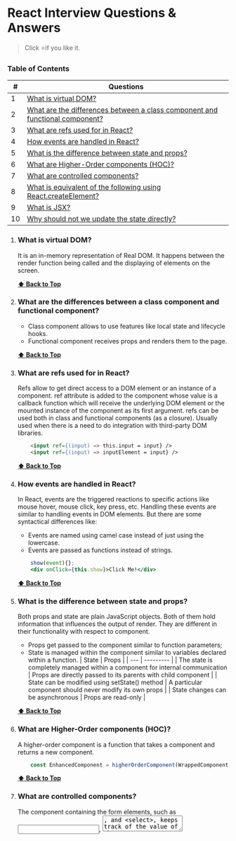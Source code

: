 # React Interview Questions & Answers

> Click :star:if you like it.

### Table of Contents

| # | Questions |
| --- | --------- |
|1  | [What is virtual DOM?](#what-is-virtual-dom) |
|2  | [What are the differences between a class component and functional component?](#what-are-the-differences-between-a-class-component-and-functional-component) |
|3  | [What are refs used for in React?](#what-are-refs-used-for-in-react) |
|4  | [How events are handled in React?](#how-events-are-handled-in-react) |
|5  | [What is the difference between state and props?](#what-is-the-difference-between-state-and-props) |
|6  | [What are Higher-Order components (HOC)?](#what-are-higher-order-components) |
|7  | [What are controlled components?](#hat-are-controlled-components) |
|8  | [What is equivalent of the following using React.createElement?](#what-is-equivalent-of-the-following-using-react-createElement) |
|9  | [What is JSX?](#what-is-JSX) |
|10  | [Why should not we update the state directly?](#why-should-not-we-update-the-state-directly) |


1. ### What is virtual DOM?

    It is an in-memory representation of Real DOM. It happens between the render function being called and the displaying of elements on the screen. 


   **[⬆ Back to Top](#table-of-contents)**

2. ### What are the differences between a class component and functional component?
    * Class component allows to use features like local state and lifecycle hooks.
    * Functional component receives props and renders them to the page.


   **[⬆ Back to Top](#table-of-contents)**

3. ### What are refs used for in React?
    Refs allow to get direct access to a DOM element or an instance of a component. 
    ref attribute is added to the component whose value is a callback function which will receive the underlying DOM element or the mounted instance of the component as its first argument. refs can be used both in class and functional components (as a closure). Usually used when there is a need to do integration with third-party DOM libraries.

    ```html
        <input ref={(input) => this.input = input} />
        <input ref={(input) => inputElement = input} />
    ```


    **[⬆ Back to Top](#table-of-contents)**

4. ### How events are handled in React?
    In React, events are the triggered reactions to specific actions like mouse hover, mouse click, key press, etc. Handling these events are similar to handling events in DOM elements. But there are some syntactical differences like:
    * Events are named using camel case instead of just using the lowercase.
    * Events are passed as functions instead of strings.
    
    ```jsx harmony
        show(event){};   
        <div onClick={this.show}>Click Me!</div>
    ```
    

    **[⬆ Back to Top](#table-of-contents)**

5. ### What is the difference between state and props?
    Both props and state are plain JavaScript objects. Both of them hold information that influences the output of render. They are different in their functionality with respect to component.
    * Props get passed to the component similar to function parameters; 
    * State is managed within the component similar to variables declared within a function.
    | State | Props |
    | --- | --------- |
    | The state is completely managed within a component for internal communication | Props are directly passed to its parents with child component |
    | State can be modified using setState() method | A particular component should never modify its own props |
    | State changes can be asynchronous | Props are read-only |


    **[⬆ Back to Top](#table-of-contents)**

6. ### What are Higher-Order components (HOC)?
    A higher-order component is a function that takes a component and returns a new component. 
	
    ```javascript
        const EnhancedComponent = higherOrderComponent(WrappedComponent)
    ```


    **[⬆ Back to Top](#table-of-contents)**

7. ### What are controlled components?
    The component containing the form elements, such as <input>, <textarea>, and <select>, keeps track of the value of the input in it's state and re-renders the component each time the callback function e.g. onChange is fired therefore updating the state. This component is called a controlled component.


    **[⬆ Back to Top](#table-of-contents)**

8. ### What is equivalent of the following using React.createElement?
    
    ```javascript
        QUESTION: const element = (<h1 className="greeting">Hello, world!</h1>)
        ANSWER: const element = React.createElement('h1', {className: 'greeting'}, 'Hello, world!’)
    ```

    **[⬆ Back to Top](#table-of-contents)**

9. ### What is JSX?
    Dialect os JavaScript that allows to use HTML inside JavaScript code. JSX code by itself cannot be read by the browser; it must be transpiled into traditional JavaScript using tools like Babel. 
    
    ```html
        <a href={props.url}>{props.name}</a>
    ```

    **[⬆ Back to Top](#table-of-contents)**

10. ### Why should not we update the state directly?
    If it is updated directly, it won’t re-render the component. Instead use setState() method. It schedules an update to a component’s state object. When state changes, the component responds by re-rendering.
        
    ```javascript
        WRONG: this.state.message =”Hello world”
        CORRECT: this.setState({message: ‘Hello World’})
    ```


    **[⬆ Back to Top](#table-of-contents)**